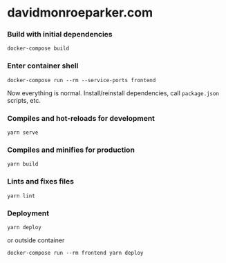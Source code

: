 # davidmonroeparker.com

### Build with initial dependencies
```
docker-compose build
```

### Enter container shell
```
docker-compose run --rm --service-ports frontend
```
Now everything is normal. Install/reinstall dependencies, call `package.json` scripts, etc.

### Compiles and hot-reloads for development
```
yarn serve
```

### Compiles and minifies for production
```
yarn build
```

### Lints and fixes files
```
yarn lint
```

### Deployment
```
yarn deploy
```
or outside container
```
docker-compose run --rm frontend yarn deploy
```